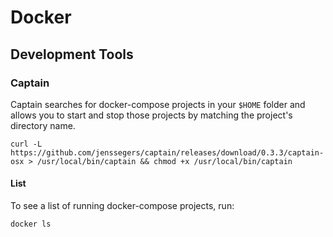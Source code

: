 # Docker

## Development Tools

### Captain

Captain searches for docker-compose projects in your `$HOME` folder and allows you to start and stop those projects by matching the project's directory name.

```
curl -L https://github.com/jenssegers/captain/releases/download/0.3.3/captain-osx > /usr/local/bin/captain && chmod +x /usr/local/bin/captain
```

#### List

To see a list of running docker-compose projects, run:

```sh
docker ls
